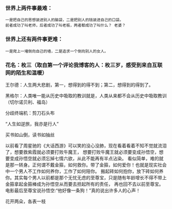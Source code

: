 
### 世界上两件事最难：
    一是把自己的思想装进别人的脑袋，二是把别人的钱装进自己的口袋。
    前者成功了叫老师，后者成功了叫老板，两者都成功了叫什么？ 老婆？
    
### 世界上还有两件事更难：
    一是爬上一堵倒向自己的墙，二是追求一个倒向别人的女人。
    
### 花名：枚三（取自第一个评论我博客的人：枚三岁，感受到来自互联网的陌生和温暖）

王尔德：人生两大悲剧，第一，想得到的得不到；第二，想得到的得到了。

黑格尔：人类唯一能从历史中吸取的教训就是，人类从来都不会从历史中吸取教训（切尔诺贝利、福岛）

分歧终端机：剪刀石头布

“人生如逆旅，我亦是行人”

买书如山倒，读书如抽丝

以前看了周星驰的《大话西游》可以笑的没心没肺，现在看着看着不知不觉就流泪了，想要救紫霞就必须要打败牛魔王，
想要打败牛魔王就必须要变成孙悟空，想要变成孙悟空就必须忘掉七情六欲，从此不能再有半点沾染。
看似简单，难的就是那一转身。正何谓不戴金箍，如何救你。带了金箍，如何爱你！也就是现实社会中一个男人不工作如何养你，工作了如何陪你。
搬起砖如何抱你，放下砖如何养你。其实每个男人以前都是那个无忧无虑的至尊宝，只是随有年龄增长不得不带上金箍拿起金箍棒成为孙悟空从而要去担起所有的责任，
再也回不去以前至尊宝。电影最后至尊宝说孙悟空:“他好像一条狗！”真的说出许多人的心声！

花开两朵，各表一枝


